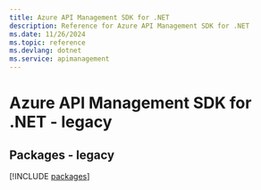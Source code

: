 ```yaml
---
title: Azure API Management SDK for .NET
description: Reference for Azure API Management SDK for .NET
ms.date: 11/26/2024
ms.topic: reference
ms.devlang: dotnet
ms.service: apimanagement
---
```

# Azure API Management SDK for .NET - legacy
## Packages - legacy
[!INCLUDE [packages](api-management-index.md)]